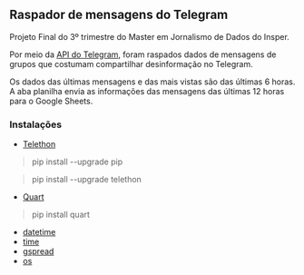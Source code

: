 ## Raspador de mensagens do Telegram
Projeto Final do 3º trimestre do Master em Jornalismo de Dados do Insper.

Por meio da [API do Telegram](https://core.telegram.org/api/obtaining_api_id), foram raspados dados de mensagens de grupos que costumam compartilhar desinformação no Telegram.

Os dados das últimas mensagens e das mais vistas são das últimas 6 horas. A aba planilha envia as informações das mensagens das últimas 12 horas para o Google Sheets.

### Instalações
- [Telethon](https://docs.telethon.dev/en/stable/basic/installation.html)
> pip install --upgrade pip

> pip install --upgrade telethon

- [Quart](https://quart.palletsprojects.com/en/latest/)
> pip install quart

- [datetime](https://docs.python.org/pt-br/3/library/datetime.html)
- [time](https://docs.python.org/pt-br/3.9/library/time.html)
- [gspread](https://docs.gspread.org/en/v6.0.0/)
- [os](https://docs.python.org/pt-br/3/library/os.html)


